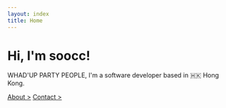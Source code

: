 ```yaml
---
layout: index
title: Home
---
```


<h1 id="hi-im-soocc" class="anim-typewriter">Hi, I'm soocc!</h1>
<p>WHAD'UP PARTY PEOPLE, I'm a software developer based in 🇭🇰 Hong Kong.</p>

<a id="gold-link" href="about">About ></a>
<a id="gold-link" href="contact">Contact ></a>
